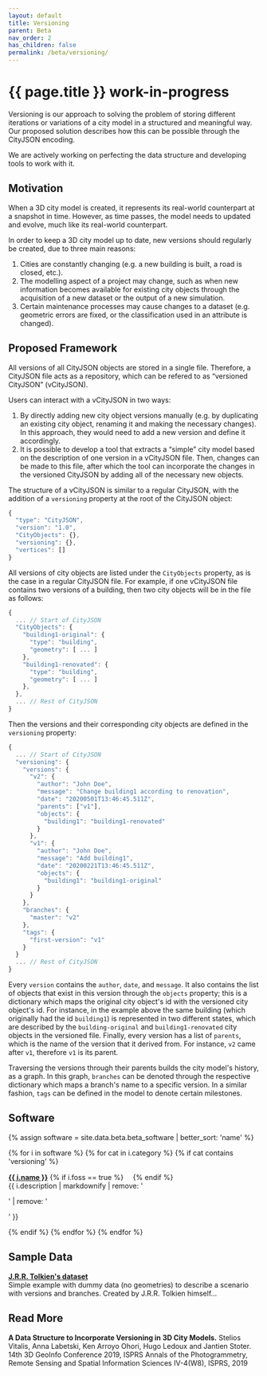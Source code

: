 ```yaml
---
layout: default
title: Versioning
parent: Beta
nav_order: 2
has_children: false
permalink: /beta/versioning/
---
```


<h1>{{ page.title }} <span class="label label-purple">work-in-progress</span></h1>

Versioning is our approach to solving the problem of storing different iterations or variations of a city model in a structured and meaningful way. Our proposed solution describes how this can be possible through the CityJSON encoding.

We are actively working on perfecting the data structure and developing tools to work with it.

## Motivation

When a 3D city model is created, it represents its real-world counterpart at a snapshot in time. However, as time passes, the model needs to updated and evolve, much like its real-world counterpart. 

In order to keep a 3D city model up to date, new versions should regularly be created, due to three main reasons:
 1. Cities are constantly changing (e.g. a new building is built, a road is closed, etc.). 
 2. The modelling aspect of a project may change, such as when new information becomes available for existing city objects through the acquisition of a new dataset or the output of a new simulation. 
 3. Certain maintenance processes may cause changes to a dataset (e.g. geometric errors are fixed, or the classification used in an attribute is changed).

## Proposed Framework

All versions of all CityJSON objects are stored in a single file. Therefore, a CityJSON file acts as a repository, which can be refered to as “versioned CityJSON” (vCityJSON). 

Users can interact with a vCityJSON in two ways:
 1. By directly adding new city object versions manually (e.g. by duplicating an existing city object, renaming it and making the necessary changes). In this approach, they would need to add a new version and define it accordingly.
 2. It is possible to develop a tool that extracts a “simple” city model based on the description of one version in a vCityJSON file. Then, changes can be made to this file, after which the tool can incorporate the changes in the versioned CityJSON by adding all of the necessary new objects.

The structure of a vCityJSON is similar to a regular CityJSON, with the addition of a `versioning` property at the root of the CityJSON object:
```js
{
  "type": "CityJSON",
  "version": "1.0",
  "CityObjects": {},
  "versioning": {},
  "vertices": []
}
``` 
All versions of city objects are listed under the `CityObjects` property, as is the case in a regular CityJSON file. For example, if one vCityJSON file contains two versions of a building, then two city objects will be in the file as follows:
```js
{
  ... // Start of CityJSON
  "CityObjects": {
    "building1-original": {
      "type": "building",
      "geometry": [ ... ]
    },
    "building1-renovated": {
      "type": "building",
      "geometry": [ ... ]
    },
  },
  ... // Rest of CityJSON
}
``` 
Then the versions and their corresponding city objects are defined in the `versioning` property:
```js
{
  ... // Start of CityJSON
  "versioning": {
    "versions": {
      "v2": {
        "author": "John Doe",
        "message": "Change building1 according to renovation",
        "date": "20200501T13:46:45.511Z",
        "parents": ["v1"],
        "objects": {
          "building1": "building1-renovated"
        }
      },
      "v1": {
        "author": "John Doe",
        "message": "Add building1",
        "date": "20200221T13:46:45.511Z",
        "objects": {
          "building1": "building1-original"
        }
      }
    },
    "branches": {
      "master": "v2"
    },
    "tags": {
      "first-version": "v1"
    }
  }
  ... // Rest of CityJSON
}
```
Every `version` contains the `author`, `date`, and `message`. It also contains the list of objects that exist in this version through the `objects` property; this is a dictionary which maps the original city object's id with the versioned city object's id. For instance, in the example above the same building (which originally had the id `building1`) is represented in two different states, which are described by the `building-original` and `building1-renovated` city objects in the versioned file. Finally, every version has a list of `parents`, which is the name of the version that it derived from. For instance, `v2` came after `v1`, therefore `v1` is its parent. 

Traversing the versions through their parents builds the city model's history, as a graph. In this graph, `branches` can be denoted through the respective dictionary which maps a branch's name to a specific version. In a similar fashion, `tags` can be defined in the model to denote certain milestones.

## Software

{% assign software = site.data.beta.beta_software | better_sort: 'name' %}

{% for i in software %}
{% for cat in i.category %}
{% if cat contains 'versioning' %}
<p><a href="{{ i.webpage }}"><b>{{ i.name }}</b></a> {% if i.foss == true %}<img height="15" src="{{ '/assets/images/foss.svg' | prepend: site.baseurl }}"> {% endif %}<br/> {{ i.description | markdownify | remove: '<p>' | remove: '</p>' }} </p>
{% endif %}
{% endfor %}
{% endfor %}

## Sample Data

<p><a href="https://github.com/tudelft3d/cityjson-versioning-prototype/blob/develop/Examples/dummy/buildingBeforeAndAfter.json"><b>J.R.R. Tolkien's dataset</b></a><br/>
Simple example with dummy data (no geometries) to describe a scenario with versions and branches. Created by J.R.R. Tolkien himself...
</p>

## Read More

**A Data Structure to Incorporate Versioning in 3D City Models.** Stelios Vitalis, Anna Labetski, Ken Arroyo Ohori, Hugo Ledoux and Jantien Stoter. 14th 3D GeoInfo Conference 2019, ISPRS Annals of the Photogrammetry, Remote Sensing and Spatial Information Sciences IV-4(W8), ISPRS, 2019 [<i class="fas fa-bookmark"></i>](https://doi.org/10.5194/isprs-annals-IV-4-W8-123-2019) [<i class="fas fa-file-pdf"></i>](https://www.isprs-ann-photogramm-remote-sens-spatial-inf-sci.net/IV-4-W8/123/2019/)